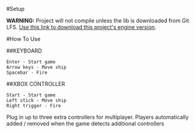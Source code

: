 #Setup

**WARNING:** Project will not compile unless the lib is downloaded from Git LFS. [Use this link to download this project's engine version](https://github.com/ntaylorbishop/Chromatica/raw/master/lib/Apparatus.lib).

#How To Use

##KEYBOARD

	Enter - Start game
	Arrow keys - Move ship
	Spacebar - Fire
	
##XBOX CONTROLLER

	Start - Start game
	Left stick - Move ship
	Right trigger - Fire
	
Plug in up to three extra controllers for multiplayer. Players automatically added / removed when the game detects additional controllers
